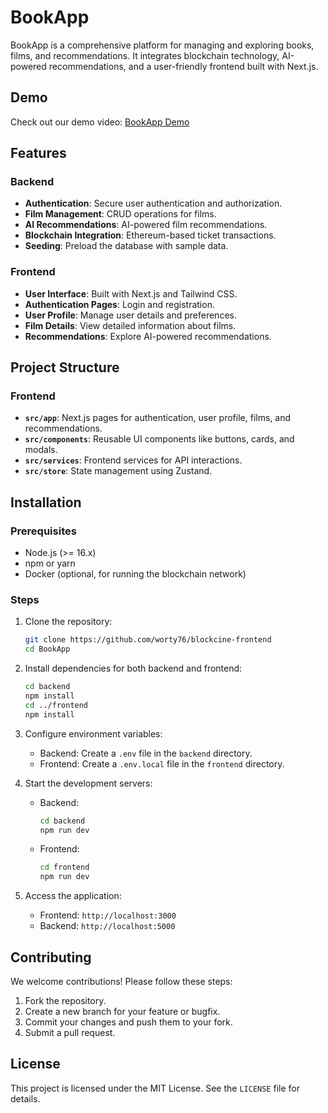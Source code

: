 # BookApp

BookApp is a comprehensive platform for managing and exploring books, films, and recommendations. It integrates blockchain technology, AI-powered recommendations, and a user-friendly frontend built with Next.js.

## Demo

Check out our demo video: [BookApp Demo](https://jumpshare.com/s/JdvcvD8yO76ORIZ5B9Qn)

## Features

### Backend

- **Authentication**: Secure user authentication and authorization.
- **Film Management**: CRUD operations for films.
- **AI Recommendations**: AI-powered film recommendations.
- **Blockchain Integration**: Ethereum-based ticket transactions.
- **Seeding**: Preload the database with sample data.

### Frontend

- **User Interface**: Built with Next.js and Tailwind CSS.
- **Authentication Pages**: Login and registration.
- **User Profile**: Manage user details and preferences.
- **Film Details**: View detailed information about films.
- **Recommendations**: Explore AI-powered recommendations.

## Project Structure

### Frontend

- **`src/app`**: Next.js pages for authentication, user profile, films, and recommendations.
- **`src/components`**: Reusable UI components like buttons, cards, and modals.
- **`src/services`**: Frontend services for API interactions.
- **`src/store`**: State management using Zustand.

## Installation

### Prerequisites

- Node.js (>= 16.x)
- npm or yarn
- Docker (optional, for running the blockchain network)

### Steps

1. Clone the repository:

   ```bash
   git clone https://github.com/worty76/blockcine-frontend
   cd BookApp
   ```

2. Install dependencies for both backend and frontend:

   ```bash
   cd backend
   npm install
   cd ../frontend
   npm install
   ```

3. Configure environment variables:

   - Backend: Create a `.env` file in the `backend` directory.
   - Frontend: Create a `.env.local` file in the `frontend` directory.

4. Start the development servers:

   - Backend:
     ```bash
     cd backend
     npm run dev
     ```
   - Frontend:
     ```bash
     cd frontend
     npm run dev
     ```

5. Access the application:
   - Frontend: `http://localhost:3000`
   - Backend: `http://localhost:5000`

## Contributing

We welcome contributions! Please follow these steps:

1. Fork the repository.
2. Create a new branch for your feature or bugfix.
3. Commit your changes and push them to your fork.
4. Submit a pull request.

## License

This project is licensed under the MIT License. See the `LICENSE` file for details.
